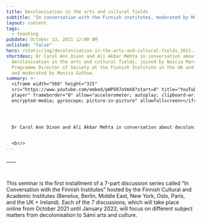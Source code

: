 ```yaml
---
title: Decolonisation in the arts and cultural fields
subtitle: "In conversation with the Finnish institutes, moderated by Monica Guthao, "
layout: content
tags:
  - teaching
pubdate: October 13, 2021 12:00 AM
unlisted: "false"
hero: /static/img/decolonisation-in-the-arts-and-cultural-fields_2021.jpg
shortdesc: Dr Carol Ann Dixon and Ali Akbar Mehta in conversation about
  decolonisation in the arts and cultural fields, joined by Neicia Marsh,
  Programme Director of Society at the Finnish Institute in the UK and Ireland;
  and moderated by Monica Gathuo.
summary: >-
  <iframe width="560" height="315"
  src="https://www.youtube.com/embed/pWP5R7oVmX8?start=8" title="YouTube video
  player" frameborder="0" allow="accelerometer; autoplay; clipboard-write;
  encrypted-media; gyroscope; picture-in-picture" allowfullscreen></iframe>




  Dr Carol Ann Dixon and Ali Akbar Mehta in conversation about decolonisation in the arts and cultural fields, joined by Neicia Marsh, Programme Director of Society at the Finnish Institute in the UK and Ireland; and moderated by Monica Gathuo.


  <br/>
---
```

\_\_\_\_

<br/>

This seminar is the first installment of a 7-part discussion series called “In Conversation with the Finnish Institutes” hosted by the Finnish Cultural and Academic Institutes (Benelux, Berlin, Middle East, New York, Oslo, Paris, and the UK + Ireland). Each of the 7 discussions, which will take place online from October 2021 until January 2022, will focus on different subject matters from decolonisation to Sámi arts and culture.
